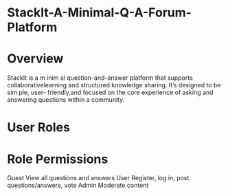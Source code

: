 # StackIt-A-Minimal-Q-A-Forum-Platform
# Overview
StackIt is a m inim al question-and-answer platform that supports collaborativelearning and structured knowledge sharing. It’s designed to be sim ple, user- friendly,and focused on the core experience of asking and answering questions within a community.

# User Roles
# Role  Permissions
Guest View all questions and answers
User  Register, log in, post questions/answers, vote
Admin Moderate content
